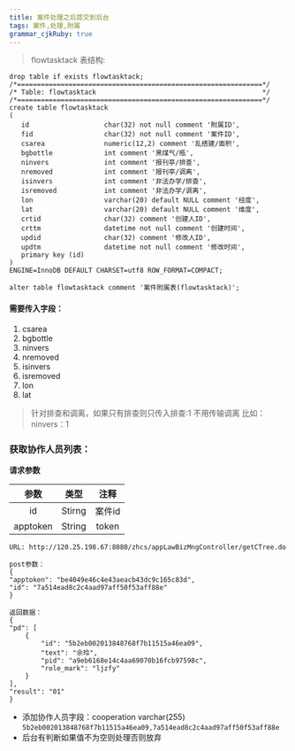 ```yaml
---
title: 案件处理之后提交到后台 
tags: 案件,处理,附属
grammar_cjkRuby: true
---
```


> flowtasktack 表结构: 

    drop table if exists flowtasktack;
    /*==============================================================*/
    /* Table: flowtasktack                                          */
    /*==============================================================*/
    create table flowtasktack
    (
       id                   char(32) not null comment '附属ID',
       fid                  char(32) not null comment '案件ID',
       csarea               numeric(12,2) comment '乱搭建/面积',
       bgbottle             int comment '黑煤气/瓶',
       ninvers              int comment '报刊亭/排查',
       nremoved             int comment '报刊亭/调离',
       isinvers             int comment '非法办学/排查',
       isremoved            int comment '非法办学/调离',
       lon                  varchar(20) default NULL comment '经度',
       lat                  varchar(20) default NULL comment '维度',
       crtid                char(32) comment '创建人ID',
       crttm                datetime not null comment '创建时间',
       updid                char(32) comment '修改人ID',
       updtm                datetime not null comment '修改时间',
       primary key (id)
    )
    ENGINE=InnoDB DEFAULT CHARSET=utf8 ROW_FORMAT=COMPACT;

    alter table flowtasktack comment '案件附属表(flowtasktack)';

#### 需要传入字段：

 1. csarea
 2. bgbottle
 3. ninvers
 4. nremoved
 5. isinvers
 6. isremoved
 7. lon
 8. lat

> 针对排查和调离，如果只有排查则只传入排查:1 不用传输调离
> 比如：ninvers：1


### 获取协作人员列表：

**请求参数**

| 参数 | 类型 | 注释  |
|:----:|:----:|:----:|
| id       | Stirng | 案件id |
| apptoken | String | token  |

    URL: http://120.25.198.67:8080/zhcs/appLawBizMngController/getCTree.do
    
    post参数：
    {
    "apptoken": "be4049e46c4e43aeacb43dc9c165c83d",
    "id": "7a514ead8c2c4aad97aff50f53aff88e"
    }

    返回数据：
    {
    "pd": [
        {
            "id": "5b2eb002013848768f7b11515a46ea09", 
            "text": "佘玲", 
            "pid": "a9eb6168e14c4aa69070b16fcb97598c", 
            "role_mark": "ljzfy"
        }
    ], 
    "result": "01"
	}

 - 添加协作人员字段：cooperation varchar(255)
 ``5b2eb002013848768f7b11515a46ea09,7a514ead8c2c4aad97aff50f53aff88e``
 -  后台有判断如果值不为空则处理否则放弃

